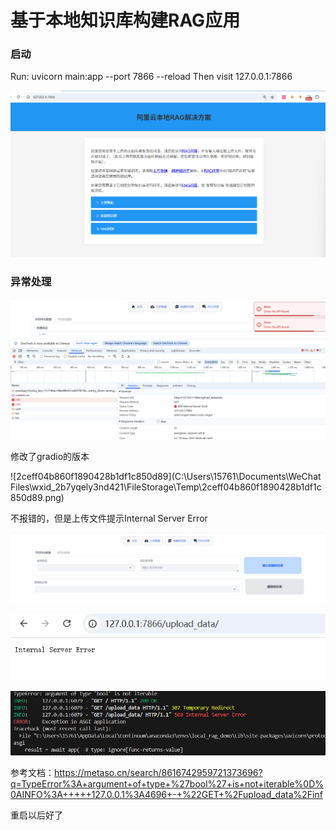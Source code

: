 # 基于本地知识库构建RAG应用



### 启动

Run: uvicorn main:app --port 7866 --reload
Then visit 127.0.0.1:7866



![image-20250530125646305](images/image-20250530125646305.png)



### 异常处理

![image-20250530174604611](images/image-20250530174604611.png)



修改了gradio的版本

![2ceff04b860f1890428b1df1c850d89](C:\Users\15761\Documents\WeChat Files\wxid_2b7yqely3nd421\FileStorage\Temp\2ceff04b860f1890428b1df1c850d89.png)



不报错的，但是上传文件提示Internal Server Error

![image-20250530185909536](images/image-20250530185909536.png)



![image-20250530185949363](images/image-20250530185949363.png)

![image-20250530190030859](images/image-20250530190030859.png)



参考文档：https://metaso.cn/search/8616742959721373696?q=TypeError%3A+argument+of+type+%27bool%27+is+not+iterable%0D%0AINFO%3A+++++127.0.0.1%3A4696+-+%22GET+%2Fupload_data%2Finf



重启以后好了